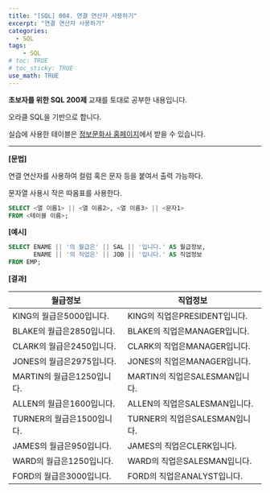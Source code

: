 ```yaml
---
title: "[SQL] 004. 연결 연산자 사용하기"
excerpt: "연결 연산자 사용하기"
categories: 
  - SQL
tags: 
    - SQL
# toc: TRUE
# toc_sticky: TRUE
use_math: TRUE
---
```


**초보자를 위한 SQL 200제** 교재를 토대로 공부한 내용입니다.

오라클 SQL을 기반으로 합니다.

실습에 사용한 테이블은 [정보문화사 홈페이지](http://infopub.co.kr/index.asp)에서 받을 수 있습니다.

---

**[문법]**

연결 연산자를 사용하여 컬럼 혹은 문자 등을 붙여서 출력 가능하다.

문자열 사용시 작은 따옴표를 사용한다.

```sql
SELECT <열 이름1> || <열 이름2>, <열 이름3> || <문자1>
FROM <테이블 이름>;
```

**[예시]**

```sql
SELECT ENAME || '의 월급은' || SAL || '입니다.' AS 월급정보,
       ENAME || '의 직업은' || JOB || '입니다.' AS 직업정보
FROM EMP;
```


**[결과]**

월급정보|직업정보
|-|-|
KING의 월급은5000입니다.|KING의 직업은PRESIDENT입니다.
BLAKE의 월급은2850입니다.|BLAKE의 직업은MANAGER입니다.
CLARK의 월급은2450입니다.|CLARK의 직업은MANAGER입니다.
JONES의 월급은2975입니다.|JONES의 직업은MANAGER입니다.
MARTIN의 월급은1250입니다.|MARTIN의 직업은SALESMAN입니다.
ALLEN의 월급은1600입니다.|ALLEN의 직업은SALESMAN입니다.
TURNER의 월급은1500입니다.|TURNER의 직업은SALESMAN입니다.
JAMES의 월급은950입니다.|JAMES의 직업은CLERK입니다.
WARD의 월급은1250입니다.|WARD의 직업은SALESMAN입니다.
FORD의 월급은3000입니다.|FORD의 직업은ANALYST입니다.